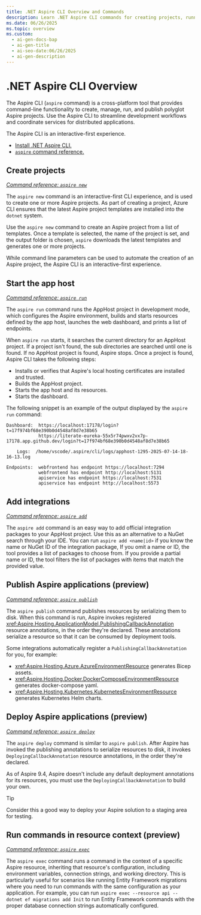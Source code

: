 ```yaml
---
title: .NET Aspire CLI Overview and Commands
description: Learn .NET Aspire CLI commands for creating projects, running an app host, and adding integrations. Get started with command-line tools to build and manage distributed applications efficiently.
ms.date: 06/26/2025
ms.topic: overview
ms.custom:
  - ai-gen-docs-bap
  - ai-gen-title
  - ai-seo-date:06/26/2025
  - ai-gen-description
---
```


# .NET Aspire CLI Overview

The Aspire CLI (`aspire` command) is a cross-platform tool that provides command-line functionality to create, manage, run, and publish polyglot Aspire projects. Use the Aspire CLI to streamline development workflows and coordinate services for distributed applications.

The Aspire CLI is an interactive-first experience.

- [Install .NET Aspire CLI.](install.md)
- [`aspire` command reference.](../cli-reference/aspire.md)

## Create projects

[_Command reference: `aspire new`_](../cli-reference/aspire-new.md)

The `aspire new` command is an interactive-first CLI experience, and is used to create one or more Aspire projects. As part of creating a project, Azure CLI ensures that the latest Aspire project templates are installed into the `dotnet` system.

<!-- Add asciinema here -->

Use the `aspire new` command to create an Aspire project from a list of templates. Once a template is selected, the name of the project is set, and the output folder is chosen, `aspire` downloads the latest templates and generates one or more projects.

While command line parameters can be used to automate the creation of an Aspire project, the Aspire CLI is an interactive-first experience.

## Start the app host

[_Command reference: `aspire run`_](../cli-reference/aspire-run.md)

The `aspire run` command runs the AppHost project in development mode, which configures the Aspire environment, builds and starts resources defined by the app host, launches the web dashboard, and prints a list of endpoints.

When `aspire run` starts, it searches the current directory for an AppHost project. If a project isn't found, the sub directories are searched until one is found. If no AppHost project is found, Aspire stops. Once a project is found, Aspire CLI takes the following steps:

- Installs or verifies that Aspire's local hosting certificates are installed and trusted.
- Builds the AppHost project.
- Starts the app host and its resources.
- Starts the dashboard.

The following snippet is an example of the output displayed by the `aspire run` command:

```Aspire CLI
Dashboard:  https://localhost:17178/login?t=17f974bf68e390b0d4548af8d7e38b65                                         
            https://literate-eureka-55x5r74pwxv2vx7p-17178.app.github.dev/login?t=17f974bf68e390b0d4548af8d7e38b65   
                                                                                                                    
    Logs:  /home/vscode/.aspire/cli/logs/apphost-1295-2025-07-14-18-16-13.log                                       
                                                              
Endpoints:  webfrontend has endpoint https://localhost:7294   
            webfrontend has endpoint http://localhost:5131   
            apiservice has endpoint https://localhost:7531   
            apiservice has endpoint http://localhost:5573   
```

## Add integrations

[_Command reference: `aspire add`_](../cli-reference/aspire-add.md)

The `aspire add` command is an easy way to add official integration packages to your AppHost project. Use this as an alternative to a NuGet search through your IDE. You can run `aspire add <name|id>` if you know the name or NuGet ID of the integration package, If you omit a name or ID, the tool provides a list of packages to choose from. If you provide a partial name or ID, the tool filters the list of packages with items that match the provided value.

<!-- Add asciinema here -->

## Publish Aspire applications (preview)

[_Command reference: `aspire publish`_](../cli-reference/aspire-publish.md)

The `aspire publish` command publishes resources by serializing them to disk. When this command is run, Aspire invokes registered <xref:Aspire.Hosting.ApplicationModel.PublishingCallbackAnnotation> resource annotations, in the order they're declared. These annotations serialize a resource so that it can be consumed by deployment tools.

Some integrations automatically register a `PublishingCallbackAnnotation` for you, for example:

- <xref:Aspire.Hosting.Azure.AzureEnvironmentResource> generates Bicep assets.
- <xref:Aspire.Hosting.Docker.DockerComposeEnvironmentResource> generates docker-compose yaml.
- <xref:Aspire.Hosting.Kubernetes.KubernetesEnvironmentResource> generates Kubernetes Helm charts.

## Deploy Aspire applications (preview)

[_Command reference: `aspire deploy`_](../cli-reference/aspire-deploy.md)

The `aspire deploy` command is similar to `aspire publish`. After Aspire has invoked the publishing annotations to serialize resources to disk, it invokes `DeployingCallbackAnnotation` resource annotations, in the order they're declared.

As of Aspire 9.4, Aspire doesn't include any default deployment annotations for its resources, you must use the `DeployingCallbackAnnotation` to build your own.

> [!TIP]
> Consider this a good way to deploy your Aspire solution to a staging area for testing.

## Run commands in resource context (preview)

[_Command reference: `aspire exec`_](../cli-reference/aspire-exec.md)

The `aspire exec` command runs a command in the context of a specific Aspire resource, inheriting that resource's configuration, including environment variables, connection strings, and working directory. This is particularly useful for scenarios like running Entity Framework migrations where you need to run commands with the same configuration as your application. For example, you can run `aspire exec --resource api -- dotnet ef migrations add Init` to run Entity Framework commands with the proper database connection strings automatically configured.
